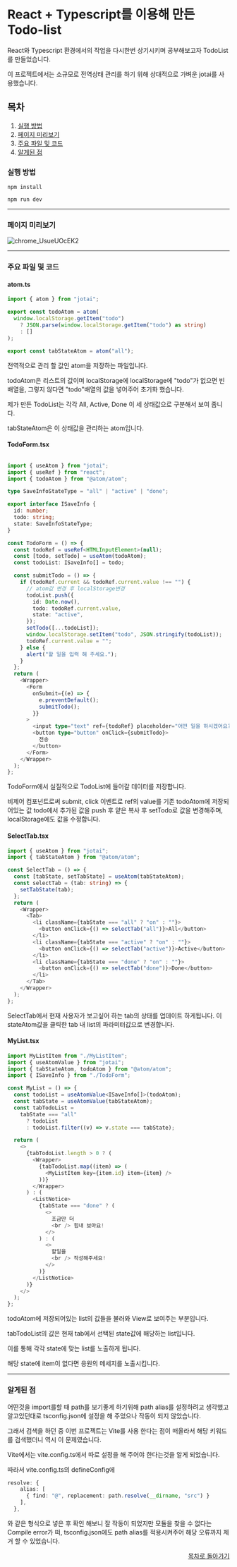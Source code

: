 # React + Typescript를 이용해 만든 Todo-list

React와 Typescript 환경에서의 작업을 다시한번 상기시키며 공부해보고자 TodoList를 만들었습니다.

이 프로젝트에서는 소규모로 전역상태 관리를 하기 위해 상대적으로 가벼운 jotai를 사용했습니다.
## 목차
1. [실행 방법](#실행-방법)
2. [페이지 미리보기](#페이지-미리보기)
3. [주요 파일 및 코드](#주요-파일-및-코드)
4. [알게된 점](#알게된-점)


### 실행 방법

```
npm install
```

```
npm run dev
```

---

### 페이지 미리보기
![chrome_UsueUOcEK2](https://github.com/f-lab-edu/my-todo/assets/73930706/36590440-a82a-42d4-8955-0a4c56b2718f)



---

### 주요 파일 및 코드 

#### atom.ts
```typescript
import { atom } from "jotai";

export const todoAtom = atom(
  window.localStorage.getItem("todo")
    ? JSON.parse(window.localStorage.getItem("todo") as string)
    : []
);

export const tabStateAtom = atom("all");
```
전역적으로 관리 할 값인 atom을 저장하는 파일입니다.

todoAtom은 리스트의 값이며 localStorage에 localStorage에 "todo"가 없으면 빈 배열을, 그렇지 않다면 "todo"배열의 값을 넣어주어 초기화 했습니다.

제가 만든 TodoList는 각각 All, Active, Done 이 세 상태값으로 구분해서 보여 줍니다.

tabStateAtom은  이 상태값을 관리하는 atom입니다.


#### TodoForm.tsx
```typescript

import { useAtom } from "jotai";
import { useRef } from "react";
import { todoAtom } from "@atom/atom";

type SaveInfoStateType = "all" | "active" | "done";

export interface ISaveInfo {
  id: number;
  todo: string;
  state: SaveInfoStateType;
}

const TodoForm = () => {
  const todoRef = useRef<HTMLInputElement>(null);
  const [todo, setTodo] = useAtom(todoAtom);
  const todoList: ISaveInfo[] = todo;

  const submitTodo = () => {
    if (todoRef.current && todoRef.current.value !== "") {
      // atom값 변경 후 localStorage변경
      todoList.push({
        id: Date.now(),
        todo: todoRef.current.value,
        state: "active",
      });
      setTodo([...todoList]);
      window.localStorage.setItem("todo", JSON.stringify(todoList));
      todoRef.current.value = "";
    } else {
      alert("할 일을 입력 해 주세요.");
    }
  };
  return (
    <Wrapper>
      <Form
        onSubmit={(e) => {
          e.preventDefault();
          submitTodo();
        }}
      >
        <input type="text" ref={todoRef} placeholder="어떤 일을 하시겠어요?" />
        <button type="button" onClick={submitTodo}>
          전송
        </button>
      </Form>
    </Wrapper>
  );
};

```
TodoForm에서 실질적으로 TodoList에 들어갈 데이터를 저장합니다.

비제어 컴포넌트로써 submit, click 이벤트로 ref의 value를 기존 todoAtom에 저장되어있는 값 todo에서 추가된 값을 push 후 얕은 복사 후 setTodo로 값을 변경해주며, localStorage에도 값을 수정합니다.

#### SelectTab.tsx
```typescript
import { useAtom } from "jotai";
import { tabStateAtom } from "@atom/atom";

const SelectTab = () => {
  const [tabState, setTabState] = useAtom(tabStateAtom);
  const selectTab = (tab: string) => {
    setTabState(tab);
  };
  return (
    <Wrapper>
      <Tab>
        <li className={tabState === "all" ? "on" : ""}>
          <button onClick={() => selectTab("all")}>All</button>
        </li>
        <li className={tabState === "active" ? "on" : ""}>
          <button onClick={() => selectTab("active")}>Active</button>
        </li>
        <li className={tabState === "done" ? "on" : ""}>
          <button onClick={() => selectTab("done")}>Done</button>
        </li>
      </Tab>
    </Wrapper>
  );
};
```

SelectTab에서 현재 사용자가 보고싶어 하는 tab의 상태를 업데이트 하게됩니다.
이 stateAtom값을 클릭한 tab 내 list의 파라미터값으로 변경합니다.

#### MyList.tsx
```typescript
import MyListItem from "./MyListItem";
import { useAtomValue } from "jotai";
import { tabStateAtom, todoAtom } from "@atom/atom";
import { ISaveInfo } from "./TodoForm";

const MyList = () => {
  const todoList = useAtomValue<ISaveInfo[]>(todoAtom);
  const tabState = useAtomValue(tabStateAtom);
  const tabTodoList =
    tabState === "all"
      ? todoList
      : todoList.filter((v) => v.state === tabState);

  return (
    <>
      {tabTodoList.length > 0 ? (
        <Wrapper>
          {tabTodoList.map((item) => (
            <MyListItem key={item.id} item={item} />
          ))}
        </Wrapper>
      ) : (
        <ListNotice>
          {tabState === "done" ? (
            <>
              조금만 더
              <br /> 힘내 보아요!
            </>
          ) : (
            <>
              할일을
              <br /> 작성해주세요!
            </>
          )}
        </ListNotice>
      )}
    </>
  );
};
```
todoAtom에 저장되어있는 list의 값들을 불러와 View로 보여주는 부분입니다.

tabTodoList의 값은 현재 tab에서 선택된 state값에 해당하는 list입니다.

이를 통해 각각 state에 맞는 list를 노출하게 됩니다.

해당 state에 item이 없다면 응원의 메세지를 노출시킵니다.

---

### 알게된 점
어떤것을 import를할 때 path를 보기좋게 하기위해 path alias를 설정하려고 생각했고 알고있던대로 tsconfig.json에 설정을 해 주었으나 작동이 되지 않았습니다.

그래서 검색을 하던 중 이번 프로젝트는 Vite를 사용 한다는 점이 떠올라서 해당 키워드를 검색했더니 역시 이 문제였습니다.

Vite에서는 vite.config.ts에서 따로 설정을 해 주어야 한다는것을 알게 되었습니다.

따라서 vite.config.ts의 defineConfig에
```typescript
resolve: {
    alias: [
      { find: "@", replacement: path.resolve(__dirname, "src") }
    ],
  },
```
와 같은 형식으로 넣은 후 확인 해보니 잘 작동이 되었지만 모듈을 찾을 수 없다는 Compile error가 떠, tsconfig.json에도 path alias를 적용시켜주어 해당 오류까지 제거 할 수 있었습니다.


<div align="right">
  
[목차로 돌아가기](#목차)

</div>
